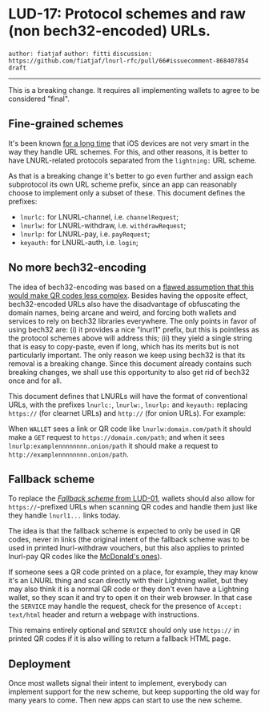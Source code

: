 LUD-17: Protocol schemes and raw (non bech32-encoded) URLs.
==========================================================

`author: fiatjaf` `author: fitti` `discussion: https://github.com/fiatjaf/lnurl-rfc/pull/66#issuecomment-868407854` `draft`

---

This is a breaking change. It requires all implementing wallets to agree to be considered "final".

## Fine-grained schemes

It's been known [for a long time](https://github.com/fiatjaf/lnurl-rfc/issues/53) that iOS devices are not very smart in the way they handle URL schemes. For this, and other reasons, it is better to have LNURL-related protocols separated from the `lightning:` URL scheme.

As that is a breaking change it's better to go even further and assign each subprotocol its own URL scheme prefix, since an app can reasonably choose to implement only a subset of these. This document defines the prefixes:

  - `lnurlc:` for LNURL-channel, i.e. `channelRequest`;
  - `lnurlw:` for LNURL-withdraw, i.e. `withdrawRequest`;
  - `lnurlp:` for LNURL-pay, i.e. `payRequest`;
  - `keyauth:` for LNURL-auth, i.e. `login`;

## No more bech32-encoding

The idea of bech32-encoding was based on a [flawed assumption that this would make QR codes less complex](https://github.com/fiatjaf/lnurl-rfc/issues/15). Besides having the opposite effect, bech32-encoded URLs also have the disadvantage of obfuscating the domain names, being arcane and weird, and forcing both wallets and services to rely on bech32 libraries everywhere. The only points in favor of using bech32 are: (i) it provides a nice "lnurl1" prefix, but this is pointless as the protocol schemes above will address this; (ii) they yield a single string that is easy to copy-paste, even if long, which has its merits but is not particularly important. The only reason we keep using bech32 is that its removal is a breaking change. Since this document already contains such breaking changes, we shall use this opportunity to also get rid of bech32 once and for all.

This document defines that LNURLs will have the format of conventional URLs, with the prefixes `lnurlc:`, `lnurlw:`, `lnurlp:` and `keyauth:` replacing `https://` (for clearnet URLs) and `http://` (for onion URLs). For example:

When `WALLET` sees a link or QR code like `lnurlw:domain.com/path` it should make a `GET` request to `https://domain.com/path`; and when it sees `lnurlp:examplennnnnnnn.onion/path` it should make a request to `http://examplennnnnnnn.onion/path`.

## Fallback scheme

To replace the [_Fallback scheme_ from LUD-01](01.md#fallback-scheme), wallets should also allow for `https://`-prefixed URLs when scanning QR codes and handle them just like they handle `lnurl1...` links today.

The idea is that the fallback scheme is expected to only be used in QR codes, never in links (the original intent of the fallback scheme was to be used in printed lnurl-withdraw vouchers, but this also applies to printed lnurl-pay QR codes like the [McDonald's ones](https://twitter.com/fiatjaf/status/1435251011527000066)).

If someone sees a QR code printed on a place, for example, they may know it's an LNURL thing and scan directly with their Lightning wallet, but they may also think it is a normal QR code or they don't even have a Lightning wallet, so they scan it and try to open it on their web browser. In that case the `SERVICE` may handle the request, check for the presence of `Accept: text/html` header and return a webpage with instructions.

This remains entirely optional and `SERVICE` should only use `https://` in printed QR codes if it is also willing to return a fallback HTML page.

## Deployment

Once most wallets signal their intent to implement, everybody can implement support for the new scheme, but keep supporting the old way for many years to come. Then new apps can start to use the new scheme.
